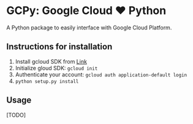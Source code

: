 # GCPy: Google Cloud ♥ Python 

A Python package to easily interface with Google Cloud Platform.

## Instructions for installation
1. Install gcloud SDK from [Link](https://cloud.google.com/sdk/docs/install)
2. Initialize gloud SDK: `gcloud init`
3. Authenticate your account: `gcloud auth application-default login`
4. `python setup.py install`

## Usage
[TODO]
